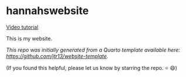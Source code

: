 # hannahswebsite

[Video tutorial](https://youtu.be/YN75YXaLFGM)

This is my website.

*This repo was initially generated from a Quarto template available here: https://github.com/jtr13/website-template.*

(If you found this helpful, please let us know by starring the repo. ⭐ 😄)

